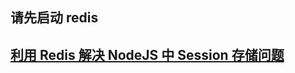 ## 请先启动 redis
## [利用 Redis 解决 NodeJS 中 Session 存储问题](https://juejin.im/post/5d5def966fb9a06b2d77d8ec)
